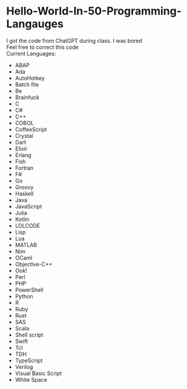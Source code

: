 # Hello-World-In-50-Programming-Langauges
I got the code from ChatGPT during class. I was bored
<br>Feel free to correct this code
<br>Current Languages: 
- ABAP
- Ada
- AutoHotkey
- Batch file
- Be
- Brainfuck
- C
- C#
- C++
- COBOL
- CoffeeScript
- Crystal
- Dart
- Elixir
- Erlang
- Fish
- Fortran
- F#
- Go
- Groovy
- Haskell
- Java
- JavaScript
- Julia
- Kotlin
- LOLCODE
- Lisp
- Lua
- MATLAB
- Nim
- OCaml
- Objective-C++
- Ook!
- Perl
- PHP
- PowerShell
- Python
- R
- Ruby
- Rust
- SAS
- Scala
- Shell script
- Swift
- Tcl
- TDH
- TypeScript
- Verilog
- Visual Basic Script
- White Space
